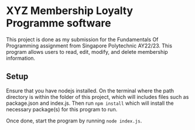# XYZ Membership Loyalty Programme software

This project is done as my submission for the Fundamentals Of Programming assignment from Singapore Polytechnic AY22/23. 
This program allows users to read, edit, modify, and delete membership information.

## Setup

Ensure that you have nodejs installed. On the terminal where the path directory is within the folder of this project, which will includes files such as package.json and index.js. Then run ```npm install``` which will install the necessary package(s) for this program to run.

Once done, start the program by running ```node index.js```.
